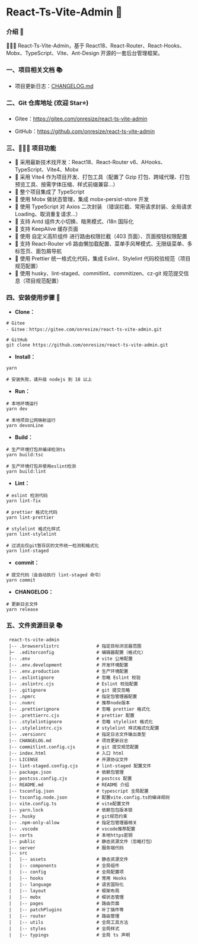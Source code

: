 # React-Ts-Vite-Admin 🚀

### 介绍 📖

🚀🚀🚀 React-Ts-Vite-Admin，基于 React18、React-Router、React-Hooks、Mobx、TypeScript、Vite、Ant-Design 开源的一套后台管理框架。

### 一、项目相关文档 📚

- 项目更新日志：[CHANGELOG.md](./CHANGELOG.md)

### 二、Git 仓库地址 (欢迎 Star⭐)

- Gitee：https://gitee.com/onresize/react-ts-vite-admin

- GitHub：https://github.com/onresize/react-ts-vite-admin

### 三、🔨🔨🔨 项目功能

- 🚀 采用最新技术找开发：React18、React-Router v6、AHooks、TypeScript、Vite4、Mobx
- 🚀 采用 Vite4 作为项目开发、打包工具（配置了 Gzip 打包、跨域代理、打包预览工具、按需字体压缩、样式前缀兼容...）
- 🚀 整个项目集成了 TypeScript
- 🚀 使用 Mobx 做状态管理，集成 mobx-persist-store 开发
- 🚀 使用 TypeScript 对 Axios 二次封装 （错误拦截、常用请求封装、全局请求 Loading、取消重复请求…）
- 🚀 支持 Antd 组件大小切换、暗黑模式、i18n 国际化
- 🚀 支持 KeepAlive 缓存页面
- 🚀 使用 自定义高阶组件 进行路由权限拦截（403 页面）、页面按钮权限配置
- 🚀 支持 React-Router v6 路由懒加载配置、菜单手风琴模式、无限级菜单、多标签页、面包屑导航
- 🚀 使用 Prettier 统一格式化代码，集成 Eslint、Stylelint 代码校验规范（项目规范配置）
- 🚀 使用 husky、lint-staged、commitlint、commitizen、cz-git 规范提交信息（项目规范配置）

### 四、安装使用步骤 📑

- **Clone：**

```text
# Gitee
- Gitee：https://gitee.com/onresize/react-ts-vite-admin.git

# GitHub
git clone https://github.com/onresize/react-ts-vite-admin.git
```

- **Install：**

```text
yarn

# 安装失败，请升级 nodejs 到 18 以上
```

- **Run：**

```text
# 本地环境运行
yarn dev

# 本地项目公网映射运行
yarn devonLine
```

- **Build：**

```text
# 生产环境打包并编译检测ts
yarn build:tsc

# 生产环境打包并使用eslint检测
yarn build:lint
```

- **Lint：**

```text
# eslint 检测代码
yarn lint-fix

# prettier 格式化代码
yarn lint-prettier

# stylelint 格式化样式
yarn lint-stylelint

# 过滤出仅git暂存区的文件统一检测和格式化
yarn lint-staged
```

- **commit：**

```text
# 提交代码（会自动执行 lint-staged 命令）
yarn commit
```

- **CHANGELOG：**

```text
# 更新日志文件
yarn release
```

### 五、文件资源目录 📚

```text
 react-ts-vite-admin
 |-- .browserslistrc              # 指定目标浏览器范围
 ├─  .editorconfig                # 编辑器配置（格式化）
 |-- .env                         # vite 公用配置
 |-- .env.development             # 开发环境配置
 |-- .env.production              # 生产环境配置
 |-- .eslintignore                # 忽略 Eslint 校验
 |-- .eslintrc.cjs                # Eslint 校验配置
 |-- .gitignore                   # git 提交忽略
 |-- .npmrc                       # 指定包管理器配置
 |-- .nvmrc                       # 推荐node版本
 |-- .prettierignore              # 忽略 prettier 格式化
 |-- .prettierrc.cjs              # prettier 配置
 |-- .stylelintignore             # 忽略 stylelint 格式化
 |-- .stylelintrc.cjs             # stylelint 样式格式化配置
 |-- .versionrc                   # 指定日志文件输出类型
 |-- CHANGELOG.md                 # 项目更新日志
 |-- commitlint.config.cjs        # git 提交规范配置
 |-- index.html                   # 入口 html
 |-- LICENSE                      # 开源协议文件
 |-- lint-staged.config.cjs       # lint-staged 配置文件
 |-- package.json                 # 依赖包管理
 |-- postcss.config.cjs           # postcss 配置
 |-- README.md                    # README 介绍
 |-- tsconfig.json                # typescript 全局配置
 |-- tsconfig.node.json           # 配置vite.config.ts的编译规则
 |-- vite.config.ts               # vite配置文件
 |-- yarn.lock                    # 依赖包包版本锁
 |-- .husky                       # git规范约束
 |-- .npm-only-allow              # 指定包管理器相关
 |-- .vscode                      # vscode推荐配置
 |-- certs                        # 本地https密钥
 |-- public                       # 静态资源文件（忽略打包）
 |-- server                       # 服务端代码
 |-- src
 |   |-- assets                   # 静态资源文件
 |   |-- components               # 全局组件
 |   |-- config                   # 全局配置项
 |   |-- hooks                    # 常用 Hooks
 |   |-- language                 # 语言国际化
 |   |-- layout                   # 框架布局
 |   |-- mobx                     # 框状态管理
 |   |-- pages                    # 路由页面
 |   |-- patchPlugins             # 补丁插件等
 |   |-- router                   # 路由管理
 |   |-- utils                    # 全局工具方法
 |   |-- styles                   # 全局样式
 |   |-- typings                  # 全局 ts 声明
```
